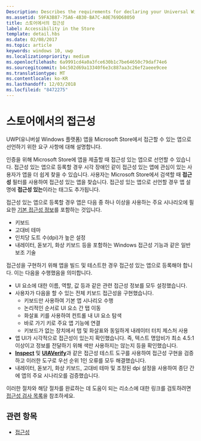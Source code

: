 ```yaml
---
Description: Describes the requirements for declaring your Universal Windows Platform (UWP) app as accessible in the Microsoft Store.
ms.assetid: 59FA3B87-75A6-4B30-BA7C-A0E769D68050
title: 스토어에서의 접근성
label: Accessibility in the Store
template: detail.hbs
ms.date: 02/08/2017
ms.topic: article
keywords: windows 10, uwp
ms.localizationpriority: medium
ms.openlocfilehash: 6a9991cd4a0a3fce630b1c7be64650c79daf74e6
ms.sourcegitcommit: b4c502d69a13340f6e3c887aa3c26ef2aeee9cee
ms.translationtype: MT
ms.contentlocale: ko-KR
ms.lasthandoff: 12/03/2018
ms.locfileid: "8472275"
---
```

# <a name="accessibility-in-the-store"></a>스토어에서의 접근성  



UWP(유니버설 Windows 플랫폼) 앱을 Microsoft Store에서 접근할 수 있는 앱으로 선언하기 위한 요구 사항에 대해 설명합니다.

인증을 위해 Microsoft Store에 앱을 제출할 때 접근성 있는 앱으로 선언할 수 있습니다. 접근성 있는 앱으로 등록할 경우 시각 장애인 같이 접근성 있는 앱에 관심이 있는 사용자가 앱을 더 쉽게 찾을 수 있습니다. 사용자는 Microsoft Store에서 검색할 때 **접근성** 필터를 사용하여 접근성 있는 앱을 찾습니다. 접근성 있는 앱으로 선언할 경우 앱 설명에 **접근성 있는**이라는 태그도 추가됩니다.

접근성 있는 앱으로 등록할 경우 앱은 다음 중 하나 이상을 사용하는 주요 시나리오에 필요한 [기본 접근성 정보](basic-accessibility-information.md)를 포함하는 것입니다.

* 키보드
* 고대비 테마
* 인치당 도트 수(dpi)가 높은 설정
* 내레이터, 돋보기, 화상 키보드 등을 포함하는 Windows 접근성 기능과 같은 일반 보조 기술

접근성을 구현하기 위해 앱을 빌드 및 테스트한 경우 접근성 있는 앱으로 등록해야 합니다. 이는 다음을 수행했음을 의미합니다.

* UI 요소에 대한 이름, 역할, 값 등과 같은 관련 접근성 정보를 모두 설정했습니다.
* 사용자가 다음을 할 수 있는 전체 키보드 접근성을 구현했습니다.
    * 키보드만 사용하여 기본 앱 시나리오 수행
    * 논리적인 순서로 UI 요소 간 탭 이동
    * 화살표 키를 사용하여 컨트롤 내 UI 요소 탐색
    * 바로 가기 키로 주요 앱 기능에 연결
    * 키보드가 없는 장치에서 탭 및 화살표와 동일하게 내레이터 터치 제스처 사용
* 앱 UI가 시각적으로 접근성이 있는지 확인했습니다. 즉, 텍스트 명암비가 최소 4.5:1 이상이고 정보를 전달하기 위해 색만 사용하지는 않는지 등을 확인했습니다.
* [**Inspect**](https://msdn.microsoft.com/library/windows/desktop/Dd318521) 및 [**UIAVerify**](https://msdn.microsoft.com/library/windows/desktop/Hh920986)과 같은 접근성 테스트 도구를 사용하여 접근성 구현을 검증하고 이러한 도구로 우선 순위 1인 오류를 모두 해결했습니다.
* 내레이터, 돋보기, 화상 키보드, 고대비 테마 및 조정된 dpi 설정을 사용하여 종단 간에 앱의 주요 시나리오를 검증했습니다.

이러한 절차와 해당 절차를 완료하는 데 도움이 되는 리소스에 대한 링크를 검토하려면 [접근성 검사 목록](accessibility-checklist.md)을 참조하세요.

<span id="related_topics"/>

## <a name="related-topics"></a>관련 항목    
* [접근성](accessibility.md) 

